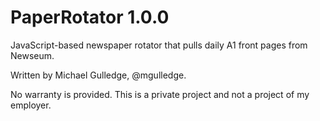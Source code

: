 PaperRotator 1.0.0
============

JavaScript-based newspaper rotator that pulls daily A1 front pages from Newseum.

Written by Michael Gulledge, @mgulledge. 

No warranty is provided. This is a private project and not a project of my employer. 
